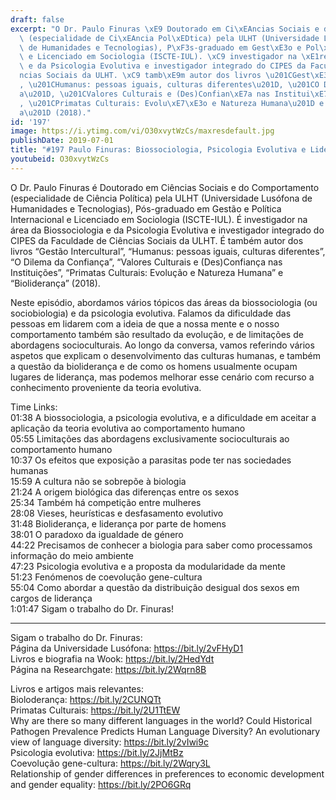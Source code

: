 ```yaml
---
draft: false
excerpt: "O Dr. Paulo Finuras \xE9 Doutorado em Ci\xEAncias Sociais e do Comportamento\
  \ (especialidade de Ci\xEAncia Pol\xEDtica) pela ULHT (Universidade Lus\xF3fona\
  \ de Humanidades e Tecnologias), P\xF3s-graduado em Gest\xE3o e Pol\xEDtica Internacional\
  \ e Licenciado em Sociologia (ISCTE-IUL). \xC9 investigador na \xE1rea da Biossociologia\
  \ e da Psicologia Evolutiva e investigador integrado do CIPES da Faculdade de Ci\xEA\
  ncias Sociais da ULHT. \xC9 tamb\xE9m autor dos livros \u201CGest\xE3o Intercultural\u201D\
  , \u201CHumanus: pessoas iguais, culturas diferentes\u201D, \u201CO Dilema da Confian\xE7\
  a\u201D, \u201CValores Culturais e (Des)Confian\xE7a nas Institui\xE7\xF5es\u201D\
  , \u201CPrimatas Culturais: Evolu\xE7\xE3o e Natureza Humana\u201D e \u201CBiolideran\xE7\
  a\u201D (2018)."
id: '197'
image: https://i.ytimg.com/vi/O30xvytWzCs/maxresdefault.jpg
publishDate: 2019-07-01
title: "#197 Paulo Finuras: Biossociologia, Psicologia Evolutiva e Lideran\xE7a"
youtubeid: O30xvytWzCs
---
```

O Dr. Paulo Finuras é Doutorado em Ciências Sociais e do Comportamento (especialidade de Ciência Política) pela ULHT (Universidade Lusófona de Humanidades e Tecnologias), Pós-graduado em Gestão e Política Internacional e Licenciado em Sociologia (ISCTE-IUL). É investigador na área da Biossociologia e da Psicologia Evolutiva e investigador integrado do CIPES da Faculdade de Ciências Sociais da ULHT. É também autor dos livros “Gestão Intercultural”, “Humanus: pessoas iguais, culturas diferentes”, “O Dilema da Confiança”, “Valores Culturais e (Des)Confiança nas Instituições”, “Primatas Culturais: Evolução e Natureza Humana” e “Bioliderança” (2018).

Neste episódio, abordamos vários tópicos das áreas da biossociologia (ou sociobiologia) e da psicologia evolutiva. Falamos da dificuldade das pessoas em lidarem com a ideia de que a nossa mente e o nosso comportamento também são resultado da evolução, e de limitações de abordagens socioculturais. Ao longo da conversa, vamos referindo vários aspetos que explicam o desenvolvimento das culturas humanas, e também a questão da bioliderança e de como os homens usualmente ocupam lugares de liderança, mas podemos melhorar esse cenário com recurso a conhecimento proveniente da teoria evolutiva.

Time Links:  
01:38  A biossociologia, a psicologia evolutiva, e a dificuldade em aceitar a aplicação da teoria evolutiva ao comportamento humano  
05:55  Limitações das abordagens exclusivamente socioculturais ao comportamento humano                                                 
10:37  Os efeitos que exposição a parasitas pode ter nas sociedades humanas                                               
15:59  A cultura não se sobrepõe à biologia                                                  
21:24  A origem biológica das diferenças entre os sexos                                               
25:34  Também há competição entre mulheres                                                
28:08  Vieses, heurísticas e desfasamento evolutivo  
31:48  Bioliderança, e liderança por parte de homens  
38:01  O paradoxo da igualdade de género  
44:22  Precisamos de conhecer a biologia para saber como processamos informação do meio ambiente  
47:23  Psicologia evolutiva e a proposta da modularidade da mente  
51:23  Fenómenos de coevolução gene-cultura  
55:04  Como abordar a questão da distribuição desigual dos sexos em cargos de liderança  
1:01:47  Sigam o trabalho do Dr. Finuras!

---

Sigam o trabalho do Dr. Finuras:  
Página da Universidade Lusófona: https://bit.ly/2vFHyD1  
Livros e biografia na Wook: https://bit.ly/2HedYdt  
Página na Researchgate: https://bit.ly/2Wqrn8B

Livros e artigos mais relevantes:  
Bioloderança: https://bit.ly/2CUNQTt  
Primatas Culturais: https://bit.ly/2U1TtEW  
Why are there so many different languages in the world? Could Historical Pathogen Prevalence Predicts Human Language Diversity? An evolutionary view of language diversity: https://bit.ly/2vIwi9c  
Psicologia evolutiva: https://bit.ly/2JjMtBz  
Coevolução gene-cultura: https://bit.ly/2Wqry3L  
Relationship of gender differences in preferences to economic development and gender equality: https://bit.ly/2PO6GRq
